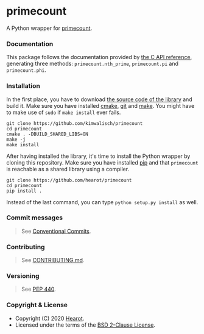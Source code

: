 # primecount
A Python wrapper for [primecount](https://github.com/kimwalisch/primecount).

### Documentation

This package follows the documentation provided by [the C API reference](https://github.com/kimwalisch/primecount), generating three methods: `primecount.nth_prime`, `primecount.pi` and `primecount.phi`.

### Installation

In the first place, you have to download [the source code of the library](https://github.com/kimwalisch/primecount) and build it. Make sure you have installed [cmake](https://cmake.org/), [git](https://git-scm.com/) and [make](https://www.gnu.org/software/make/). You might have to make use of `sudo` if `make install` ever fails.

```
git clone https://github.com/kimwalisch/primecount
cd primecount
cmake . -DBUILD_SHARED_LIBS=ON
make -j
make install
```

After having installed the library, it's time to install the Python wrapper by cloning this repository. Make sure you have installed [pip](https://pypi.org/project/pip/) and that `primecount` is reachable as a shared library using a compiler.

```
git clone https://github.com/hearot/primecount
cd primecount
pip install .
```

Instead of the last command, you can type `python setup.py install` as well.

### Commit messages

> See [Conventional Commits](https://www.conventionalcommits.org).

### Contributing

> See [CONTRIBUTING.md](./CONTRIBUTING.md).

### Versioning

> See [PEP 440](https://www.python.org/dev/peps/pep-0440/).

### Copyright & License

- Copyright (C) 2020 [Hearot](https://github.com/hearot).
- Licensed under the terms of the [BSD 2-Clause License](./LICENSE).
